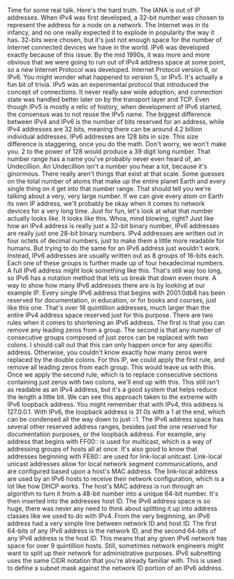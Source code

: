 Time for some real talk. Here's the hard truth. The IANA is out of IP addresses. When IPv4 was first developed, a 32-bit number was chosen to represent
the address for a node on a network. The Internet was in its infancy, and no one really expected it to explode
in popularity the way it has. 32-bits were chosen, but
it's just not enough space for the number of Internet connected
devices we have in the world. IPv6 was developed exactly
because of this issue. By the mid 1990s, it was more and more
obvious that we were going to run out of IPv4 address space at some point, so
a new Internet Protocol was developed. Internet Protocol version 6, or IPv6. You might wonder what happened
to version 5, or IPv5. It's actually a fun bit of trivia. IPv5 was an experimental protocol that
introduced the concept of connections. It never really saw wide adoption, and connection state was handled better
later on by the transport layer and TCP. Even though IPv5 is mostly
a relic of history, when development of IPv6 started, the
consensus was to not reuse the IPv5 name. The biggest difference between IPv4 and
IPv6 is the number of bits reserved for an address,
while IPv4 addresses are 32 bits, meaning there can be around 4.2
billion individual addresses. IPv6 addresses are 128 bits in size. This size difference is staggering,
once you do the math. Don't worry, we won't make you. 2 to the power of 128 would
produce a 39 digit long number. That number range has a name you've
probably never even heard of, an Undecillion. An Undecillion isn't a number you
hear a lot, because it's ginormous. There really aren't things
that exist at that scale. Some guesses on the total number of atoms
that make up the entire planet Earth and every single thing on it
get into that number range. That should tell you we're talking
about a very, very large number. If we can give every atom on
Earth its own IP address, we'll probably be okay when it comes to
network devices for a very long time. Just for fun, let's look at what
that number actually looks like. It looks like this. Whoa, mind blowing, right? Just like how an IPv4 address is
really just a 32-bit binary number, IPv6 addresses are really just
one 28-bit binary numbers. IPv4 addresses are written out in
four octets of decimal numbers, just to make them a little
more readable for humans. But trying to do the same for
an IPv6 address just wouldn't work. Instead, IPv6 addresses are usually
written out as 8 groups of 16-bits each. Each one of these groups is further
made up of four hexadecimal numbers. A full IPv6 address might
look something like this. That's still way too long, so IPv6 has a notation method that
lets us break that down even more. A way to show how many IPv6 addresses
there are is by looking at our example IP. Every single IPv6 address that begins
with 2001:0db8 has been reserved for documentation, in education, or for
books and courses, just like this one. That's over 18 quintillion addresses, much larger than the entire IPv4 address
space reserved just for this purpose. There are two rules when it comes
to shortening an IPv6 address. The first is that you can remove
any leading zeros from a group. The second is that any number of
consecutive groups composed of just zeros can be replaced with two colons. I should call out that this can only
happen once for any specific address. Otherwise, you couldn't know exactly how
many zeros were replaced by the double colons. For this IP,
we could apply the first rule, and remove all leading zeros from each group. This would leave us with this. Once we apply the second rule, which is to
replace consecutive sections containing just zeros with two colons,
we'll end up with this. This still isn't as readable
as an IPv4 address, but it's a good system that helps
reduce the length a little bit. We can see this approach taken to
the extreme with IPv6 loopback address. You might remember that with IPv4,
this address is 127.0.0.1. With IPv6, the loopback address
is 31 0s with a 1 at the end, which can be condensed all
the way down to just ::1. The IPv6 address space has several
other reserved address ranges, besides just the one reserved for documentation
purposes, or the loopback address. For example, any address that
begins with FF00:: is used for multicast, which is a way of
addressing groups of hosts all at once. It's also good to know that addresses
beginning with FE80:: are used for link-local unitcast. Link-local unicast addresses allow for
local network segment communications, and are configured based
upon a host's MAC address. The link-local address are used
by an IPv6 hosts to receive their network configuration,
which is a lot like how DHCP works. The host's MAC address is
run through an algorithm to turn it from a 48-bit number
into a unique 64-bit number. It's then inserted into
the addresses host ID. The IPv6 address space is so huge,
there was never any need to think about splitting it up into address
classes like we used to do with IPv4. From the very beginning, an IPv6 address had a very simple
line between network ID and host ID. The first 64-bits of any IPv6
address is the network ID, and the second 64-bits of any
IPv6 address is the host ID. This means that any given IPv6 network
has space for over 9 quintillion hosts. Still, sometimes network engineers might
want to split up their network for administrative purposes. IPv6 subnetting uses the same
CIDR notation that you're already familiar with. This is used to define a subnet mask
against the network ID portion of an IPv6 address.
